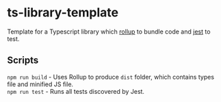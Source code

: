 # ts-library-template

Template for a Typescript library which [rollup](https://rollupjs.org/) to bundle code and [jest](https://jestjs.io/) to test.

## Scripts

`npm run build` - Uses Rollup to produce `dist` folder, which contains types file and minified JS file.  
`npm run test` - Runs all tests discovered by Jest.